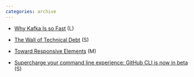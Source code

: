 ```yaml
---
categories: archive
---
```


- [Why Kafka Is so Fast](https://medium.com/swlh/why-kafka-is-so-fast-bde0d987cd03 "https://medium.com/swlh/why-kafka-is-so-fast-bde0d987cd03") (L)

- [The Wall of Technical Debt](http://verraes.net/2020/01/wall-of-technical-debt/ "http://verraes.net/2020/01/wall-of-technical-debt/") (S)

- [Toward Responsive Elements](https://bkardell.com/blog/TowardResponsive.html "https://bkardell.com/blog/TowardResponsive.html") (M)

- [Supercharge your command line experience: GitHub CLI is now in beta](https://github.blog/2020-02-12-supercharge-your-command-line-experience-github-cli-is-now-in-beta/ "https://github.blog/2020-02-12-supercharge-your-command-line-experience-github-cli-is-now-in-beta/") (S)
